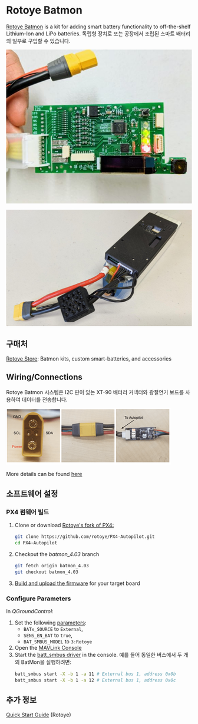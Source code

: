 # Rotoye Batmon

[Rotoye Batmon](https://rotoye.com/batmon/) is a kit for adding smart battery functionality to off-the-shelf Lithium-Ion and LiPo batteries.
독립형 장치로 또는 공장에서 조립된 스마트 배터리의 일부로 구입할 수 있습니다.

![Rotoye Batmon Board](../../assets/hardware/smart_batteries/rotoye_batmon/smart-battery-rotoye.jpg)

![Pre-assembled Rotoye smart battery](../../assets/hardware/smart_batteries/rotoye_batmon/smart-battery-rotoye-pack.jpg)

## 구매처

[Rotoye Store](https://rotoye.com/batmon/): Batmon kits, custom smart-batteries, and accessories

## Wiring/Connections

Rotoye Batmon 시스템은 I2C 핀이 있는 XT-90 배터리 커넥터와 광절연기 보드를 사용하여 데이터를 전송합니다.

![Board connections](../../assets/hardware/smart_batteries/rotoye_batmon/smart-battery-rotoye-connection.png)

More details can be found [here](https://github.com/rotoye/batmon_reader)

## 소프트웨어 설정

### PX4 펌웨어 빌드

1. Clone or download [Rotoye's fork of PX4:](https://github.com/rotoye/PX4-Autopilot/tree/batmon_4.03)
   ```sh
   git clone https://github.com/rotoye/PX4-Autopilot.git
   cd PX4-Autopilot
   ```
2. Checkout the _batmon_4.03_ branch
   ```sh
   git fetch origin batmon_4.03
   git checkout batmon_4.03
   ```
3. [Build and upload the firmware](../dev_setup/building_px4.md) for your target board

### Configure Parameters

In _QGroundControl_:

1. Set the following [parameters](../advanced_config/parameters.md):
   - `BATx_SOURCE` to `External`,
   - `SENS_EN_BAT` to `true`,
   - `BAT_SMBUS_MODEL` to `3:Rotoye`
2. Open the [MAVLink Console](https://docs.qgroundcontrol.com/master/en/qgc-user-guide/analyze_view/mavlink_console.html)
3. Start the [batt_smbus driver](../modules/modules_driver.md) in the console.
   예를 들어 동일한 버스에서 두 개의 BatMon을 실행하려면:
   ```sh
   batt_smbus start -X -b 1 -a 11 # External bus 1, address 0x0b  
   batt_smbus start -X -b 1 -a 12 # External bus 1, address 0x0c
   ```

## 추가 정보

[Quick Start Guide](https://rotoye.com/batmon-tutorial/) (Rotoye)

